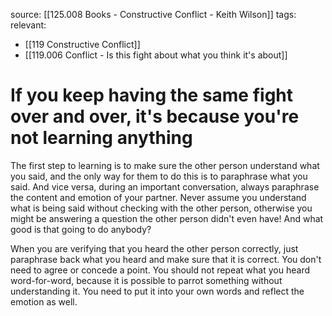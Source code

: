 source: [[125.008 Books - Constructive Conflict - Keith Wilson]]
tags:
relevant:
- [[119 Constructive Conflict]]
- [[119.006 Conflict - Is this fight about what you think it's about]]

# If you keep having the same fight over and over, it's because you're not learning anything

The first step to learning is to make sure the other person understand what you said, and the only way for them to do this is to paraphrase what you said. And vice versa, during an important conversation, always paraphrase the content and emotion of your partner. Never assume you understand what is being said without checking with the other person, otherwise you might be answering a question the other person didn't even have! And what good is that going to do anybody?

When you are verifying that you heard the other person correctly, just paraphrase back what you heard and make sure that it is correct. You don't need to agree or concede a point. You should not repeat what you heard word-for-word, because it is possible to parrot something without understanding it. You need to put it into your own words and reflect the emotion as well. 
